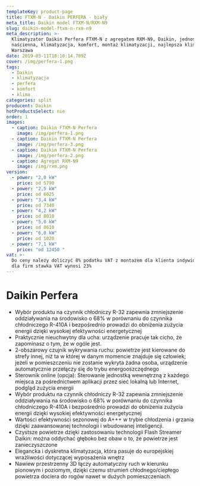 ```yaml
---
templateKey: product-page
title: FTXM-N - Daikin PERFERA - biały
meta_title: Daikin model FTXM-N/RXM-N9
slug: daikin-model-ftxm-n-rxm-n9
meta_description: >-
  Klimatyzator Daikin Perfera FTXM-N z agregatem RXM-N9, Daikin, jednostka
  naścienna, klimatyzacja, komfort, montaż klimatyzacji, najlepsza klimatyzacja
  Warszawa
date: 2019-03-11T18:10:14.709Z
cover: /img/perfera-1.png
tags:
  - Daikin
  - klimatyzacja
  - perfera
  - komfort
  - klima
categories: split
producent: Daikin
hotProductsSelect: nie
order: 1
images:
  - caption: Daikin FTXM-N Perfera
    image: /img/perfera-1.png
  - caption: Daikin FTXM-N Perfera
    image: /img/perfera-3.png
  - caption: Daikin FTXM-N Perfera
    image: /img/perfera-2.png
  - caption: Agregat RXM-N9
    image: /img/rxm.png
version:
  - power: "2,0 kW"
    price: od 5790
  - power: "2,5 kW"
    price: od 6025
  - power: "3,4 kW"
    price: od 7340
  - power: "4,2 kW"
    price: od 8010
  - power: "5,0 kW"
    price: od 8610
  - power: "6,0 kW"
    price: od 1020
  - power: "7,1 kW"
    price: "od 12450 "
vat: >-
  Do ceny należy doliczyć 8% podatku VAT z montażem dla klienta indywidualnego,
  dla firm stawka VAT wynosi 23%
---
```


# Daikin Perfera

- Wybór produktu na czynnik chłodniczy R-32 zapewnia zmniejszenie oddziaływania na środowisko o 68% w porównaniu do czynnika chłodniczego R-410A i bezpośrednio prowadzi do obniżenia zużycia energii dzięki wysokiej efektywności energetycznej
- Praktycznie nieuchwytny dla ucha: urządzenie pracuje tak cicho, że zapominasz o tym, że w ogóle jest.
- 2-obszarowy czujnik wykrywania ruchu: powietrze jest kierowane do strefy innej, niż ta w której w danym momencie znajduje się człowiek; jeżeli w pomieszczeniu nie zostanie wykryta żadna osoba, urządzenie automatycznie przełączy się do trybu energooszczędnego
- Sterownik online (opcja): Sterowanie jednostką wewnętrzną z każdego miejsca za pośrednictwem aplikacji przez sieć lokalną lub Internet, podgląd zużycia energii
- Wybór produktu na czynnik chłodniczy R-32 zapewnia zmniejszenie oddziaływania na środowisko o 68% w porównaniu do czynnika chłodniczego R-410A i bezpośrednio prowadzi do obniżenia zużycia energii dzięki wysokiej efektywności energetycznej
- Wartości efektywności sezonowej do A+++ w trybie chłodzenia i grzania dzięki zaawansowanej technologii i wbudowanej inteligencji.
- Czystsze powietrze dzięki zastosowaniu technologii Flash Streamer Daikin: można oddychać głęboko bez obaw o to, że powietrze jest zanieczyszczone
- Elegancka i dyskretna klimatyzacja, która pasuje do europejskiej wrażliwości dotyczącej wyposażenia wnętrz
- Nawiew przestrzenny 3D łączy automatyczny ruch w kierunku pionowym i poziomym, dzięki czemu strumień chłodnego/ciepłego powietrza dociera do rogów nawet w dużych pomieszczeniach.
